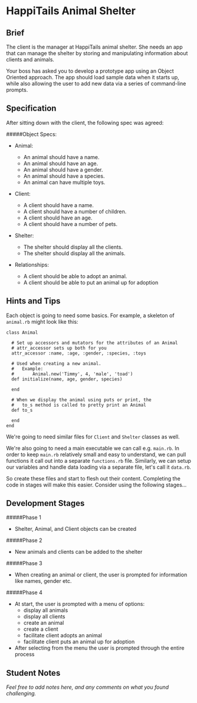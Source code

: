 # HappiTails Animal Shelter

## Brief

The client is the manager at HappiTails animal shelter. She needs an app that can manage the shelter by storing and manipulating information about clients and animals.

Your boss has asked you to develop a prototype app using an Object Oriented approach. The app should load sample data when it starts up, while also allowing the user to add new data via a series of command-line prompts.

## Specification

After sitting down with the client, the following spec was agreed:

#####Object Specs:
- Animal:
  - An animal should have a name.
  - An animal should have an age.
  - An animal should have a gender.
  - An animal should have a species.
  - An animal can have multiple toys.

- Client:
  - A client should have a name.
  - A client should have a number of children.
  - A client should have an age.
  - A client should have a number of pets.

- Shelter:
  - The shelter should display all the clients.
  - The shelter should display all the animals.

- Relationships:
  - A client should be able to adopt an animal.
  - A client should be able to put an animal up for adoption

## Hints and Tips

Each object is going to need some basics. For example, a skeleton of `animal.rb` might look like this:

```
class Animal

  # Set up accessors and mutators for the attributes of an Animal
  # attr_accessor sets up both for you
  attr_accessor :name, :age, :gender, :species, :toys

  # Used when creating a new animal.
  #   Example:
  #       Animal.new('Timmy', 4, 'male', 'toad')
  def initialize(name, age, gender, species)

  end

  # When we display the animal using puts or print, the
  #   to_s method is called to pretty print an Animal
  def to_s

  end
end
```

We're going to need similar files for `Client` and `Shelter` classes as well.

We're also going to need a main executable we can call e.g. `main.rb`. In order to keep `main.rb` relatively small and easy to understand, we can pull functions it call out into a separate `functions.rb` file. Similarly, we can setup our variables and handle data loading via a separate file, let's call it `data.rb`.

So create these files and start to flesh out their content. Completing the code in stages will make this easier. Consider using the following stages...


## Development Stages

#####Phase 1
- Shelter, Animal, and Client objects can be created

#####Phase 2
- New animals and clients can be added to the shelter

#####Phase 3
- When creating an animal or client, the user is prompted for information like names, gender etc.

#####Phase 4
- At start, the user is prompted with a menu of options:
    - display all animals
    - display all clients
    - create an animal
    - create a client
    - facilitate client adopts an animal
    - facilitate client puts an animal up for adoption
- After selecting from the menu the user is prompted through the entire process


## Student Notes

_Feel free to add notes here, and any comments on what you found challenging._
